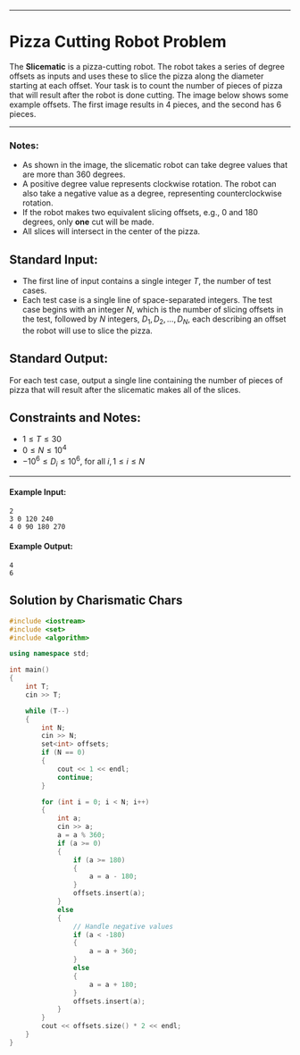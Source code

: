 
---
# Pizza Cutting Robot Problem

The **Slicematic** is a pizza-cutting robot. The robot takes a series of degree offsets as inputs and uses these to slice the pizza along the diameter starting at each offset. Your task is to count the number of pieces of pizza that will result after the robot is done cutting. The image below shows some example offsets. The first image results in 4 pieces, and the second has 6 pieces.

---

### Notes:

- As shown in the image, the slicematic robot can take degree values that are more than 360 degrees.
- A positive degree value represents clockwise rotation. The robot can also take a negative value as a degree, representing counterclockwise rotation.
- If the robot makes two equivalent slicing offsets, e.g., 0 and 180 degrees, only **one** cut will be made.
- All slices will intersect in the center of the pizza.

## Standard Input:

- The first line of input contains a single integer $T$, the number of test cases.
- Each test case is a single line of space-separated integers. The test case begins with an integer $N$, which is the number of slicing offsets in the test, followed by $N$ integers, $D_1, D_2, \dots, D_N$, each describing an offset the robot will use to slice the pizza.

## Standard Output:

For each test case, output a single line containing the number of pieces of pizza that will result after the slicematic makes all of the slices.

## Constraints and Notes:

- $1 \leq T \leq 30$
- $0 \leq N \leq 10^4$
- $-10^6 \leq D_i \leq 10^6$, for all $i, 1 \leq i \leq N$
---

#### Example Input:

```
2
3 0 120 240
4 0 90 180 270
```

#### Example Output:

```
4
6
```

## Solution by **Charismatic Chars**

```cpp
#include <iostream>
#include <set>
#include <algorithm>

using namespace std;

int main()
{
    int T;
    cin >> T;

    while (T--)
    {
        int N;
        cin >> N;
        set<int> offsets;
        if (N == 0)
        {
            cout << 1 << endl;
            continue;
        }

        for (int i = 0; i < N; i++)
        {
            int a;
            cin >> a;
            a = a % 360;
            if (a >= 0)
            {
                if (a >= 180)
                {
                    a = a - 180;
                }
                offsets.insert(a);
            }
            else
            {
                // Handle negative values
                if (a < -180)
                {
                    a = a + 360;
                }
                else
                {
                    a = a + 180;
                }
                offsets.insert(a);
            }
        }
        cout << offsets.size() * 2 << endl;
    }
}
```

